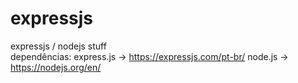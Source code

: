 # expressjs
expressjs / nodejs stuff\
dependências: express.js -> https://expressjs.com/pt-br/
node.js -> https://nodejs.org/en/
